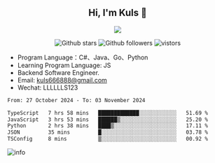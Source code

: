 <h2 align="center"> Hi, I'm Kuls 👋 </h2>
<p align="center">
    <p align="center">
        <img src=" https://avatars.githubusercontent.com/u/42165104?s=460&u=5c7fbf0bce7d4b38a15a44676e6f64b529e47598&v=4"/>
    </p>
    <p align="center">
      <img src="https://img.shields.io/github/stars/hellokuls?style=social" alt="Github stars" />
      <img src="https://img.shields.io/github/followers/hellokuls?style=social" alt="Github followers" />
      <img src="https://visitor-badge.glitch.me/badge?page_id=hellokuls.readme" alt="vistors" />
    </p>
</p>

- Program Language：C#、Java、Go、Python
- Learning Program Language: JS
- Backend Software Engineer.
- Email: kuls666888@gmail.com
- Wechat: LLLLLLS123

<!--START_SECTION:waka-->

```txt
From: 27 October 2024 - To: 03 November 2024

TypeScript   7 hrs 58 mins   █████████████░░░░░░░░░░░░   51.69 %
JavaScript   3 hrs 53 mins   ██████▒░░░░░░░░░░░░░░░░░░   25.20 %
Python       2 hrs 38 mins   ████▒░░░░░░░░░░░░░░░░░░░░   17.11 %
JSON         35 mins         █░░░░░░░░░░░░░░░░░░░░░░░░   03.78 %
TSConfig     8 mins          ▒░░░░░░░░░░░░░░░░░░░░░░░░   00.92 %
```

<!--END_SECTION:waka-->

![info](https://github-readme-stats.vercel.app/api?username=hellokuls&show_icons=true&count_private=true&hide=prs&theme=default_repocard)


